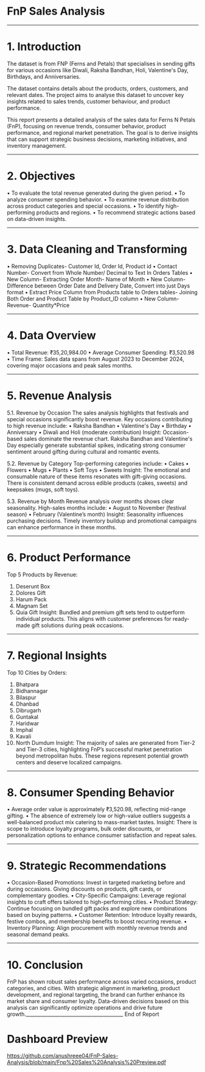 
# FnP Sales Analysis
________________________________________

# 1.	Introduction
The dataset is from FNP (Ferns and Petals) that specialises in sending gifts for various occasions like Diwali, Raksha Bandhan, Holi, Valentine's Day, Birthdays, and Anniversaries. 

The dataset contains details about the products, orders, customers, and relevant dates. The project aims to analyse this dataset to uncover key insights related to sales trends, customer behaviour, and product performance.

This report presents a detailed analysis of the sales data for Ferns N Petals (FnP), focusing on revenue trends, consumer behavior, product performance, and regional market penetration. The goal is to derive insights that can support strategic business decisions, marketing initiatives, and inventory management.
________________________________________

# 2.	Objectives
•	To evaluate the total revenue generated during the given period.
•	To analyze consumer spending behavior.
•	To examine revenue distribution across product categories and special occasions.
•	To identify high-performing products and regions.
•	To recommend strategic actions based on data-driven insights.
________________________________________

# 3.	Data Cleaning and Transforming 
•	Removing Duplicates- Customer Id, Order Id, Product id
•	Contact Number- Convert from Whole Number/ Decimal to Text
In Orders Tables
•	New Column- Extracting Order Month- Name of Month
•	New Column- Difference between Order Date and Delivery Date, Convert into just Days format
•	Extract Price Column from Products table to Orders tables- Joining Both Order and Product Table by Product_ID column
•	New Column- Revenue- Quantity*Price

________________________________________

# 4.	Data Overview
•	Total Revenue: ₹35,20,984.00
•	Average Consumer Spending: ₹3,520.98
•	Time Frame: Sales data spans from August 2023 to December 2024, covering major occasions and peak sales months.
________________________________________

# 5.	Revenue Analysis
   
5.1. Revenue by Occasion
The sales analysis highlights that festivals and special occasions significantly boost revenue. Key occasions contributing to high revenue include:
•	Raksha Bandhan
•	Valentine's Day
•	Birthday
•	Anniversary
•	Diwali and Holi (moderate contribution)
Insight: Occasion-based sales dominate the revenue chart. Raksha Bandhan and Valentine's Day especially generate substantial spikes, indicating strong consumer sentiment around gifting during cultural and romantic events.

5.2. Revenue by Category
Top-performing categories include:
•	Cakes
•	Flowers
•	Mugs
•	Plants
•	Soft Toys
•	Sweets
Insight: The emotional and consumable nature of these items resonates with gift-giving occasions. There is consistent demand across edible products (cakes, sweets) and keepsakes (mugs, soft toys).

5.3. Revenue by Month
Revenue analysis over months shows clear seasonality. High-sales months include:
•	August to November (festival season)
•	February (Valentine’s month)
Insight: Seasonality influences purchasing decisions. Timely inventory buildup and promotional campaigns can enhance performance in these months.
________________________________________

# 6.	Product Performance
Top 5 Products by Revenue:
1.	Deserunt Box
2.	Dolores Gift
3.	Harum Pack
4.	Magnam Set
5.	Quia Gift
Insight: Bundled and premium gift sets tend to outperform individual products. This aligns with customer preferences for ready-made gift solutions during peak occasions.
________________________________________

# 7.	Regional Insights
Top 10 Cities by Orders:
1.	Bhatpara
2.	Bidhannagar
3.	Bilaspur
4.	Dhanbad
5.	Dibrugarh
6.	Guntakal
7.	Haridwar
8.	Imphal
9.	Kavali
10.	North Dumdum
Insight: The majority of sales are generated from Tier-2 and Tier-3 cities, highlighting FnP’s successful market penetration beyond metropolitan hubs. These regions represent potential growth centers and deserve localized campaigns.
________________________________________

# 8.	Consumer Spending Behavior
•	Average order value is approximately ₹3,520.98, reflecting mid-range gifting.
•	The absence of extremely low or high-value outliers suggests a well-balanced product mix catering to mass-market tastes.
Insight: There is scope to introduce loyalty programs, bulk order discounts, or personalization options to enhance consumer satisfaction and repeat sales.
________________________________________

# 9.	Strategic Recommendations
•	Occasion-Based Promotions: Invest in targeted marketing before and during occasions. Giving discounts on products, gift cards, or complementary goodies. 
•	City-Specific Campaigns: Leverage regional insights to craft offers tailored to high-performing cities.
•	Product Strategy: Continue focusing on bundled gift packs and explore new combinations based on buying patterns.
•	Customer Retention: Introduce loyalty rewards, festive combos, and membership benefits to boost recurring revenue.
•	Inventory Planning: Align procurement with monthly revenue trends and seasonal demand peaks.
________________________________________
# 10.	Conclusion
FnP has shown robust sales performance across varied occasions, product categories, and cities. With strategic alignment in marketing, product development, and regional targeting, the brand can further enhance its market share and consumer loyalty. Data-driven decisions based on this analysis can significantly optimize operations and drive future growth.________________________________________
End of Report



# Dashboard Preview
https://github.com/anushreee04/FnP-Sales-Analysis/blob/main/Fnp%20Sales%20Analysis%20Preview.pdf
